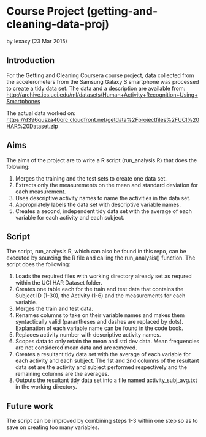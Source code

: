 # Course Project (getting-and-cleaning-data-proj)
by lexaxy (23 Mar 2015)

## Introduction
For the Getting and Cleaning Coursera course project, data collected from the accelerometers from the Samsung Galaxy S smartphone was processed to create a tidy data set. The data and a description are available from: 
http://archive.ics.uci.edu/ml/datasets/Human+Activity+Recognition+Using+Smartphones 

The actual data worked on: 
https://d396qusza40orc.cloudfront.net/getdata%2Fprojectfiles%2FUCI%20HAR%20Dataset.zip 

## Aims
The aims of the project are to write a R script (run_analysis.R) that does the folowing:

1. Merges the training and the test sets to create one data set.
2. Extracts only the measurements on the mean and standard deviation for each measurement. 
3. Uses descriptive activity names to name the activities in the data set.
4. Appropriately labels the data set with descriptive variable names. 
5. Creates a second, independent tidy data set with the average of each variable for each activity and each subject.

## Script
The script, run_analysis.R, which can also be found in this repo, can be executed by sourcing the R file and calling the run_analysis() function. The script does the following:

1. Loads the required files with working directory already set as requred within the UCI HAR Dataset folder.
2. Creates one table each for the train and test data that contains the Subject ID (1-30), the Activity (1-6) and the measurements for each variable.
3. Merges the train and test data.
4. Renames columns to take on their variable names and makes them syntactically valid (parantheses and dashes are replaced by dots). Explanation of each variable name can be found in the code book.
5. Replaces activity number with descriptive activity names.
6. Scopes data to only retain the mean and std dev data. Mean frequencies are not considered mean data and are removed.
7. Creates a resultant tidy data set with the average of each variable for each activity and each subject. The 1st and 2nd columns of the resultant data set are the activity and subject performed respectively and the remaining columns are the averages. 
8. Outputs the resultant tidy data set into a file named activity_subj_avg.txt in the working directory.

## Future work
The script can be improved by combining steps 1-3 within one step so as to save on creating too many variables. 
